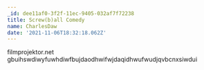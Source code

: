 ```yaml
---
_id: dee11af0-3f2f-11ec-9405-032af7f72238
title: Screw(b)all Comedy
name: CharlesDaw
date: '2021-11-06T18:32:18.062Z'
---
```

filmprojektor.net gbuihswdiwyfuwhdiwfbujdaodhwifwjdaqidhwufwudjqvbcnxsiwdui
